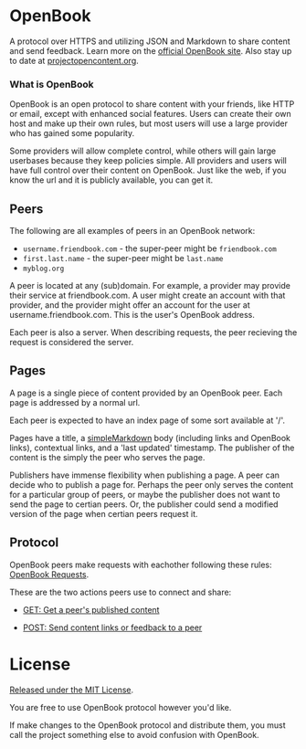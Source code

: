 # OpenBook

A protocol over HTTPS and utilizing JSON and Markdown to share content and send feedback. Learn more on the [official OpenBook site](https://projectopencontent.org/OpenBook.html). Also stay up to date at [projectopencontent.org](https://projectopencontent.org/).

### What is OpenBook

OpenBook is an open protocol to share content with your friends, like HTTP or email, except with enhanced social features. Users can create their own host and make up their own rules, but most users will use a large provider who has gained some popularity. 

Some providers will allow complete control, while others will gain large userbases because they keep policies simple. All providers and users will have full control over their content on OpenBook. Just like the web, if you know the url and it is publicly available, you can get it. 

## Peers

The following are all examples of peers in an OpenBook network:

* `username.friendbook.com` - the super-peer might be `friendbook.com`
* `first.last.name` - the super-peer might be `last.name`
* `myblog.org`

A peer is located at any (sub)domain. For example, a provider may provide their service at friendbook.com. A user might create an account with that provider, and the provider might offer an account for the user at username.friendbook.com. This is the user's OpenBook address.

Each peer is also a server. When describing requests, the peer recieving the request is considered the server.

## Pages

A page is a single piece of content provided by an OpenBook peer. Each page is addressed by a normal url.

Each peer is expected to have an index page of some sort available at '/'.

Pages have a title, a [simpleMarkdown](SimpleMarkdown.md) body (including links and OpenBook links), contextual links, and a 'last updated' timestamp. The publisher of the content is the simply the peer who serves the page.

Publishers have immense flexibility when publishing a page. A peer can decide who to publish a page for. Perhaps the peer only serves the content for a particular group of peers, or maybe the publisher does not want to send the page to certian peers. Or, the publisher could send a modified version of the page when certian peers request it.

## Protocol

OpenBook peers make requests with eachother following these rules: [OpenBook Requests](Requests.md).

These are the two actions peers use to connect and share:

- [GET: Get a peer's published content](Getting.md)

- [POST: Send content links or feedback to a peer](Posting.md)

# License

[Released under the MIT License](LICENSE.md).

You are free to use OpenBook protocol however you'd like.

If make changes to the OpenBook protocol and distribute them, you must call the project something else to avoid confusion with OpenBook.

